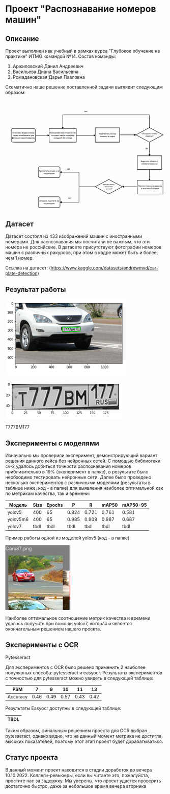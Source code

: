 # Проект "Распознавание номеров машин" 

## Описание
Проект выполнен как учебный в рамках курса "Глубокое обучение на практике" ИТМО командой №14. Состав команды:
1. Аржиловский Данил Андреевич
2. Васильева Диана Васильевна
3. Ромадановская Дарья Павловна

Схематично наше решение поставленной задачи выглядит следующим образом:
## ![Baseline](https://github.com/MarkDAHatson/deep_learning_2022_14t/blob/main/baseline.PNG)

## Датасет

Датасет состоял из 433 изображений машин с иностранными номерами. Для распознавания мы посчитали не важным, что эти номера не российские. В датасете присутствуют фотографии номеров машин с различных ракурсов, при этом в кадре может быть и более, чем 1 номер.

Ссылка на датасет:
(https://www.kaggle.com/datasets/andrewmvd/car-plate-detection) 

## Результат работы
![Пикча](https://github.com/MarkDAHatson/deep_learning_2022_14t/blob/main/detection_number.PNG)

![Пикча2](https://github.com/MarkDAHatson/deep_learning_2022_14t/blob/main/number_car.PNG)

Т777ВМ177

## Эксперименты с моделями
Изначально мы проверили эксперимент, демонстрирующий вариант решения данного кейса без нейронных сетей. С помощью библиотеки cv-2 удалось добиться точности распознавания номеров приблизительно в 19% (эксперимент в папке), в результате было необходимо тестировать нейронные сети. Далее было проведено несколько экспериментов с различными моделями (результаты в таблице ниже, код - в папке) для выявления наиболее оптимальной как по метрикам качества, так и времени:

| Модель    | Size  | Epochs  | P     | R     | mAP50  |  mAP50-95  |
| --------- | ----  | ------- | ----- | ----- | -----  | --------   | 
| yolov5    | 400   | 65      | 0.824 | 0.721 | 0.761  | 0.581      |
| yolov5m6  | 400   | 65      | 0.985 | 0.909 | 0.987  | 0.687      |
| yolov7    | tbdl  | tbdl    | tbdl  | tbdl  | tbdl   | tbdl       |

Пример работы одной из моделей yolov5 (код - в папке):

![Пикча3](https://github.com/MarkDAHatson/deep_learning_2022_14t/blob/main/yolov5_ex.PNG)

Наиболее оптимальное соотношение метрик качества и времени удалось получить при помощи yolov7, которая и является окончательным решением нашего проекта.

## Эксперименты с OCR
Pytesseract

Для экспериментов с OCR было решено применить 2 наиболее популярных способа: pytesseract и easyocr. Результаты экспериментов с точностью для pytesseract можно увидеть в следующей таблице:

| PSM       | 7 | 9 | 10 | 11 | 13 |  
| --------- | ----  | ------- | ----- | ----- | ---- |
| Accuracy  | 0.46 | 0.49 | 0.57 | 0.43 | 0.42 |

Результаты Easyocr доступны в следующей таблице:

| TBDL |
| ---- |

Таким образом, финальным решением проекта для OCR выбран pytesseract, однако видно, что на данный момент метрика не достигла высоких показателей, поэтому этот этап проект будет дорабатываться.

## Статус проекта
В данный момент проект находится в стадии доработок до вечера 10.10.2022.
Коллеги-ревьюеры, если вы читаете это, пожалуйста, простите нас за задержку. Мы уверены, что проект удастся проверить достаточно быстро, даже за небольшое время вечера вторника
